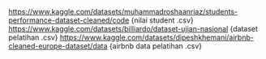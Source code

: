 https://www.kaggle.com/datasets/muhammadroshaanriaz/students-performance-dataset-cleaned/code {nilai student .csv}
https://www.kaggle.com/datasets/billiardo/dataset-ujian-nasional {dataset pelatihan .csv}
https://www.kaggle.com/datasets/dipeshkhemani/airbnb-cleaned-europe-dataset/data {airbnb data pelatihan .csv}
